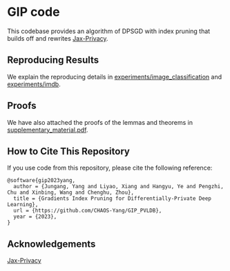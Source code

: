 # GIP code 

This codebase provides an algorithm of DPSGD with index pruning that builds off and rewrites [Jax-Privacy](https://github.com/deepmind/jax_privacy).

## Reproducing Results<a id="reproducing-results"></a>
We explain the reproducing details in [experiments/image_classification](experiments/image_classification) and [experiments/imdb](experiments/imdb).

## Proofs <a id="proof"></a>
We have also attached the proofs of the lemmas and theorems in [supplementary_material.pdf](supplementary_material.pdf).

## How to Cite This Repository <a id="citing"></a>
If you use code from this repository, please cite the following reference:

```
@software{gip2023yang,
  author = {Jungang, Yang and Liyao, Xiang and Hangyu, Ye and Pengzhi, Chu and Xinbing, Wang and Chenghu, Zhou},
  title = {Gradients Index Pruning for Differentially-Private Deep Learning},
  url = {https://github.com/CHAOS-Yang/GIP_PVLDB},
  year = {2023},
}
```

## Acknowledgements
[Jax-Privacy](https://github.com/deepmind/jax_privacy)